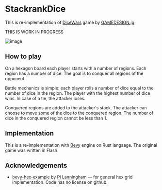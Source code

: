 # StackrankDice

This is re-implementation of [DiceWars](https://www.gamedesign.jp/games/dicewars/) game by [GAMEDESIGN.jp](https://www.gamedesign.jp/)

THIS IS WORK IN PROGRESS

![image](https://www.webpagescreenshot.info/image-url/HcuZ-mQaC)

## How to play

On a hexagon board each player starts with a number of regions. Each region has a number of dice. The goal is to conquer all regions of the opponent.

Battle mechanics is simple: each player rolls a number of dice equal to the number of dice in the region. The player with the highest number of dice wins. In case of a tie, the attacker loses.

Conquered regions are added to the attacker's stack. The attacker can choose to move some of the dice to the conquered region. The number of dice in the conquered region cannot be less than 1.

## Implementation

This is a re-implementation with [Bevy](https://bevyengine.org/) engine on Rust langaage. The original game was written in Flash.

## Acknowledgements

- [bevy-hex-example](https://github.com/Quantumplation/bevy-hex-example) by [Pi Lanningham](https://github.com/Quantumplation/bevy-hex-example) — for general hex grid implementation. Code has no license on github.
